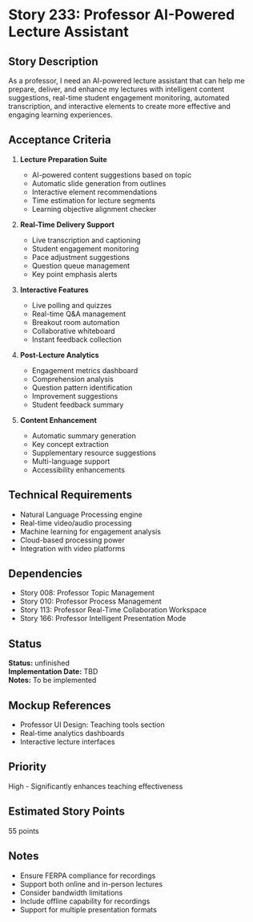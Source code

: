 # Story 233: Professor AI-Powered Lecture Assistant

## Story Description
As a professor, I need an AI-powered lecture assistant that can help me prepare, deliver, and enhance my lectures with intelligent content suggestions, real-time student engagement monitoring, automated transcription, and interactive elements to create more effective and engaging learning experiences.

## Acceptance Criteria
1. **Lecture Preparation Suite**
   - AI-powered content suggestions based on topic
   - Automatic slide generation from outlines
   - Interactive element recommendations
   - Time estimation for lecture segments
   - Learning objective alignment checker

2. **Real-Time Delivery Support**
   - Live transcription and captioning
   - Student engagement monitoring
   - Pace adjustment suggestions
   - Question queue management
   - Key point emphasis alerts

3. **Interactive Features**
   - Live polling and quizzes
   - Real-time Q&A management
   - Breakout room automation
   - Collaborative whiteboard
   - Instant feedback collection

4. **Post-Lecture Analytics**
   - Engagement metrics dashboard
   - Comprehension analysis
   - Question pattern identification
   - Improvement suggestions
   - Student feedback summary

5. **Content Enhancement**
   - Automatic summary generation
   - Key concept extraction
   - Supplementary resource suggestions
   - Multi-language support
   - Accessibility enhancements

## Technical Requirements
- Natural Language Processing engine
- Real-time video/audio processing
- Machine learning for engagement analysis
- Cloud-based processing power
- Integration with video platforms

## Dependencies
- Story 008: Professor Topic Management
- Story 010: Professor Process Management
- Story 113: Professor Real-Time Collaboration Workspace
- Story 166: Professor Intelligent Presentation Mode


## Status
**Status:** unfinished  
**Implementation Date:** TBD  
**Notes:** To be implemented
## Mockup References
- Professor UI Design: Teaching tools section
- Real-time analytics dashboards
- Interactive lecture interfaces

## Priority
High - Significantly enhances teaching effectiveness

## Estimated Story Points
55 points

## Notes
- Ensure FERPA compliance for recordings
- Support both online and in-person lectures
- Consider bandwidth limitations
- Include offline capability for recordings
- Support for multiple presentation formats